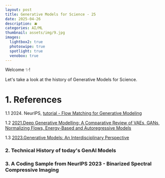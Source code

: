 ```yaml
---
layout: post
title: Generative Models for Science - 25
date: 2025-04-26
description: 🫐
categories: AI/ML
thumbnail: assets/img/9.jpg
images:
  lightbox2: true
  photoswipe: true
  spotlight: true
  venobox: true
---
```



Welcome ✨!

Let's take a look at the history of Generative Models for Science.


# 1. References

<p style="margin-bottom:1em;"></p>
<p style="margin-bottom:1em;"></p>

1.1 2024. NeurlPS, [tutorial - Flow Matching for Generative Modeling](https://neurips.cc/virtual/2024/tutorial/99531) 




1.2  [2021.Deep Generative Modelling: A Comparative Review of VAEs, GANs, Normalizing Flows, Energy-Based and Autoregressive Models](https://ieeexplore.ieee.org/abstract/document/9555209)







1.3  [2023.Generative Models: An Interdisciplinary Perspective](https://www.annualreviews.org/content/journals/10.1146/annurev-statistics-033121-110134)






### 2. Technical History of today's GenAI Models





### 3. A Coding Sample from NeurlPS 2023 - Binarized Spectral Compressive Imaging









